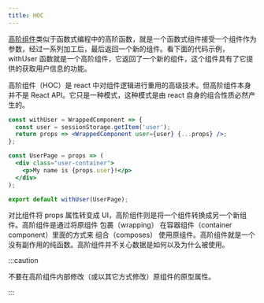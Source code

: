 ```yaml
---
title: HOC
---
```


[高阶组件](https://www.reactjscn.com/docs/higher-order-components.html)类似于函数式编程中的高阶函数，就是一个函数式组件接受一个组件作为参数，经过一系列加工后，最后返回一个新的组件。看下面的代码示例，withUser 函数就是一个高阶组件，它返回了一个新的组件，这个组件具有了它提供的获取用户信息的功能。

高阶组件（HOC）是 react 中对组件逻辑进行重用的高级技术。但高阶组件本身并不是 React API。它只是一种模式，这种模式是由 react 自身的组合性质必然产生的。

```jsx
const withUser = WrappedComponent => {
  const user = sessionStorage.getItem('user');
  return props => <WrappedComponent user={user} {...props} />;
};

const UserPage = props => (
  <div class="user-container">
    <p>My name is {props.user}!</p>
  </div>
);

export default withUser(UserPage);
```

对比组件将 props 属性转变成 UI，高阶组件则是将一个组件转换成另一个新组件。高阶组件是通过将原组件 包裹（wrapping） 在容器组件（container component）里面的方式来 组合（composes） 使用原组件。高阶组件就是一个没有副作用的纯函数。高阶组件并不关心数据是如何以及为什么被使用。

:::caution

不要在高阶组件内部修改（或以其它方式修改）原组件的原型属性。

:::
